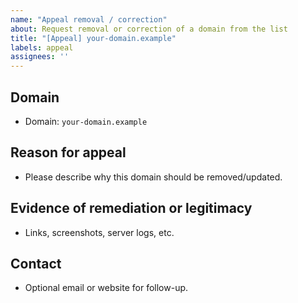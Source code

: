 ```yaml
---
name: "Appeal removal / correction"
about: Request removal or correction of a domain from the list
title: "[Appeal] your-domain.example"
labels: appeal
assignees: ''
---
```


## Domain
- Domain: `your-domain.example`

## Reason for appeal
- Please describe why this domain should be removed/updated.

## Evidence of remediation or legitimacy
- Links, screenshots, server logs, etc.

## Contact
- Optional email or website for follow-up.
